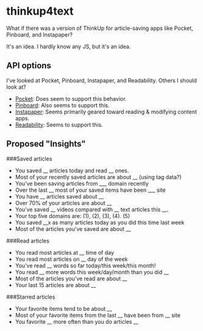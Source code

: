 # thinkup4text
What if there was a version of ThinkUp for article-saving apps like Pocket, Pinboard, and Instapaper?

It's an idea. I hardly know any JS, but it's an idea. 

## API options
I've looked at Pocket, Pinboard, Instapaper, and Readability. Others I should look at?
* [Pocket](http://getpocket.com/developer/docs/v3/retrieve): Does seem to support this behavior.
* [Pinboard](https://pinboard.in/api): Also seems to support this.
* [Instapaper](https://www.instapaper.com/api/full): Seems primarily geared toward reading & modifying content apps.
* [Readability](https://readability.com/developers/api/reader): Seems to support this.

## Proposed "Insights"

###Saved articles
* You saved __ articles today and read __ ones. 
* Most of your recently saved articles are about __ (using tag data?)
* You’ve been saving articles from ___ domain recently
* Over the last __ most of your saved items have been ___ site
* You have __ articles saved about __
* Over 70% of your articles are about __
* You’ve saved __ videos compared with __ text articles this __.
* Your top five domains are: (1), (2), (3), (4). (5)
* You saved __x as many articles today as you did this time last week 
* Most of the articles you've saved are about __

###Read articles
* You read most articles at __ time of day
* You read most articles on __ day of the week
* You've read __ words so far today/this week/this month!
* You read __ more words this week/day/month than you did __
* Most of the articles you've read are about __
* Your last 15 articles are about __

###Starred articles
* Your favorite items tend to be about __
* Most of your favorite items from the last __ have been from __ site
* You favorite __ more often than you do articles __



